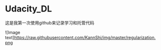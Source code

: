 # Udacity_DL
这是我第一次使用github来记录学习和托管代码

![Image text]https://raw.githubusercontent.com/KannShi/img/master/regularization.png
